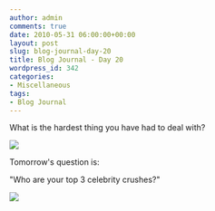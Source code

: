 ```yaml
---
author: admin
comments: true
date: 2010-05-31 06:00:00+00:00
layout: post
slug: blog-journal-day-20
title: Blog Journal - Day 20
wordpress_id: 342
categories:
- Miscellaneous
tags:
- Blog Journal
---
```


What is the hardest thing you have had to deal with?

  


[![](http://farm5.static.flickr.com/4053/4651832437_16752a2ed0_b.jpg)](http://farm5.static.flickr.com/4053/4651832437_16752a2ed0_b.jpg)

  


Tomorrow's question is:

"Who are your top 3 celebrity crushes?"

  


  


![](https://blogger.googleusercontent.com/tracker/251139911615938991-4119202653420430294?l=www.outmumbered.com)
